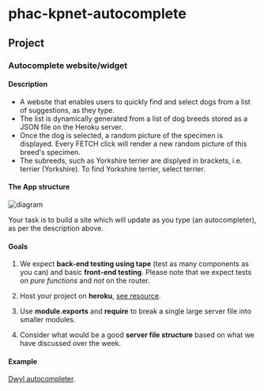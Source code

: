 # phac-kpnet-autocomplete

## Project

### Autocomplete website/widget

#### Description
- A website that enables users to quickly find and select dogs from a list of suggestions, as they type.
- The list is dynamically generated from a list of dog breeds stored as a JSON file on the Heroku server.
- Once the dog is selected, a random picture of the specimen is displayed. Every FETCH click will render a new random picture of this breed's specimen.
- The subreeds, such as Yorkshire terrier are displyed in brackets, i.e. terrier (Yorkshire). To find Yorkshire terrier, select terrier.

#### The App structure

![diagram](https://user-images.githubusercontent.com/18426161/37788373-29823162-2df9-11e8-940e-39ce288e92ca.jpg)

Your task is to build a site which will update as you type (an autocompleter), as per the description above.

#### Goals

1) We expect __back-end testing using tape__ (test as many components as you can) and basic __front-end testing__. Please note that we expect tests on _pure functions_ and _not_ on the router.

2) Host your project on __heroku__, [see resource](https://devcenter.heroku.com/articles/getting-started-with-nodejs#introduction).

3) Use __module.exports__ and __require__ to break a single large server file into smaller modules.

4) Consider what would be a good __server file structure__ based on what we have discussed over the week.


#### Example

[Dwyl autocompleter](https://github.com/dwyl/autocomplete).